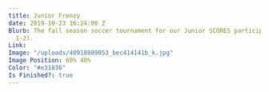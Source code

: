 ```yaml
---
title: Junior Frenzy
date: 2019-10-23 16:24:00 Z
Blurb: The fall season soccer tournament for our Junior SCORES participants (Grades
  1-2).
Link: 
Image: "/uploads/40918809053_bec414141b_k.jpg"
Image Position: 60% 40%
Color: "#e31836"
Is Finished?: true
---
```


